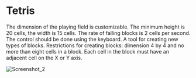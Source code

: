 # Tetris
The dimension of the playing field is customizable. The minimum height is 20 cells, the width is 15 cells. The rate of falling blocks is 2 cells per second. The control should be done using the keyboard. A tool for creating new types of blocks. Restrictions for creating blocks: dimension 4 by 4 and no more than eight cells in a block. Each cell in the block must have an adjacent cell on the X or Y axis.

![Screenshot_2](https://user-images.githubusercontent.com/31707173/220569837-07d4ac11-3d64-4202-8a09-38c0ea6d1c3d.png)
